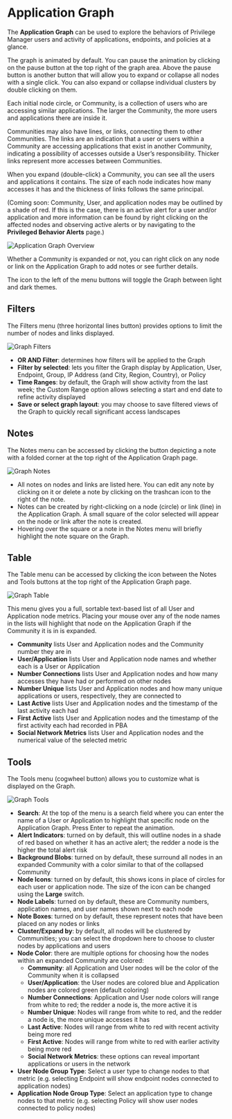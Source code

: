 [title]: # (Application Graph)
[tags]: # (privilege manager)
[priority]: # (4520)

# Application Graph

The **Application Graph** can be used to explore the behaviors of Privilege Manager users and activity of applications, endpoints, and policies at a glance.

The graph is animated by default. You can pause the animation by clicking on the pause button at the top right of the graph area. Above the pause button is another button that will allow you to expand or collapse all nodes with a single click. You can also expand or collapse individual clusters by double clicking on them.

Each initial node circle, or Community, is a collection of users who are accessing similar applications. The larger the Community, the more users and applications there are inside it.

Communities may also have lines, or links, connecting them to other Communities. The links are an indication that a user or users within a Community are accessing applications that exist in another Community, indicating a possibility of accesses outside a User’s responsibility. Thicker links represent more accesses between Communities.

When you expand (double-click) a Community, you can see all the users and applications it contains. The size of each node indicates how many accesses it has and the thickness of links follows the same principal.

(Coming soon: Community, User, and application nodes may be outlined by a shade of red. If this is the case, there is an active alert for a user and/or application and more information can be found by right clicking on the affected nodes and observing active alerts or by navigating to the **Privileged Behavior Alerts** page.)

![Application Graph Overview](images/app-graph.png "Application Graph Overview")

Whether a Community is expanded or not, you can right click on any node or link on the Application Graph to add notes or see further details.

The icon to the left of the menu buttons will toggle the Graph between light and dark themes.

## Filters

The Filters menu (three horizontal lines button) provides options to limit the number of nodes and links displayed.

![Graph Filters](images/app-graph-filters.jpg "Graph Filters")

* **OR AND Filter**: determines how filters will be applied to the Graph
* **Filter by selected**: lets you filter the Graph display by Application, User, Endpoint, Group, IP Address (and City, Region, Country), or Policy
* **Time Ranges**: by default, the Graph will show activity from the last week; the Custom Range option allows selecting a start and end date to refine activity displayed
* **Save or select graph layout**: you may choose to save filtered views of the Graph to quickly recall significant access landscapes

## Notes

The Notes menu can be accessed by clicking the button depicting a note with a folded corner at the top right of the Application Graph page.

![Graph Notes](images/app-graph-notes.png "Graph Notes")

* All notes on nodes and links are listed here. You can edit any note by clicking on it or delete a note by clicking on the trashcan icon to the right of the note.
* Notes can be created by right-clicking on a node (circle) or link (line) in the Application Graph. A small square of the color selected will appear on the node or link after the note is created.
* Hovering over the square or a note in the Notes menu will briefly highlight the note square on the Graph.

## Table

The Table menu can be accessed by clicking the icon between the Notes and Tools buttons at the top right of the Application Graph page.

![Graph Table](images/app-graph-table.png "Graph Table")

This menu gives you a full, sortable text-based list of all User and Application node metrics. Placing your mouse over any of the node names in the lists will highlight that node on the Application Graph if the Community it is in is expanded.

* **Community** lists User and Application nodes and the Community number they are in
* **User/Application** lists User and Application node names and whether each is a User or Application
* **Number Connections** lists User and Application nodes and how many accesses they have had or performed on other nodes
* **Number Unique** lists User and Application nodes and how many unique applications or users, respectively, they are connected to
* **Last Active** lists User and Application nodes and the timestamp of the last activity each had
* **First Active** lists User and Application nodes and the timestamp of the first activity each had recorded in PBA
* **Social Network Metrics** lists User and Application nodes and the numerical value of the selected metric

## Tools

The Tools menu (cogwheel button) allows you to customize what is displayed on the Graph.

![Graph Tools](images/app-graph-tools.png "Graph Tools")

* **Search**: At the top of the menu is a search field where you can enter the name of a User or Application to highlight that specific node on the Application Graph. Press Enter to repeat the animation.
* **Alert Indicators**: turned on by default, this will outline nodes in a shade of red based on whether it has an active alert; the redder a node is the higher the total alert risk
* **Background Blobs**: turned on by default, these surround all nodes in an expanded Community with a color similar to that of the collapsed Community
* **Node Icons**: turned on by default, this shows icons in place of circles for each user or application node. The size of the icon can be changed using the **Large** switch.
* **Node Labels**: turned on by default, these are Community numbers, application names, and user names shown next to each node
* **Note Boxes**: turned on by default, these represent notes that have been placed on any nodes or links
* **Cluster/Expand by**: by default, all nodes will be clustered by Communities; you can select the dropdown here to choose to cluster nodes by applications and users
* **Node Color**: there are multiple options for choosing how the nodes within an expanded Community are colored:
  * **Community**: all Application and User nodes will be the color of the Community when it is collapsed
  * **User/Application**: the User nodes are colored blue and Application nodes are colored green (default coloring)
  * **Number Connections**: Application and User node colors will range from white to red; the redder a node is, the more active it is
  * **Number Unique**: Nodes will range from white to red, and the redder a node is, the more unique accesses it has
  * **Last Active**: Nodes will range from white to red with recent activity being more red
  * **First Active**: Nodes will range from white to red with earlier activity being more red
  * **Social Network Metrics**: these options can reveal important applications or users in the network
* **User Node Group Type**: Select a user type to change nodes to that metric (e.g. selecting Endpoint will show endpoint nodes connected to application nodes)
* **Application Node Group Type**: Select an application type to change nodes to that metric (e.g. selecting Policy will show user nodes connected to policy nodes)
